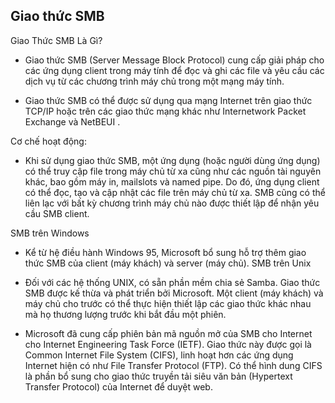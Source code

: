 ## Giao thức SMB
Giao Thức SMB Là Gì?
- Giao thức SMB (Server Message Block Protocol) cung cấp giải pháp cho các ứng dụng client trong máy tính để đọc và ghi các file và yêu cầu các dịch vụ từ các chương trình máy chủ trong một mạng máy tính.

- Giao thức SMB có thể được sử dụng qua mạng Internet trên giao thức TCP/IP hoặc trên các giao thức mạng khác như Internetwork Packet Exchange và NetBEUI .

Cơ chế hoạt động:
- Khi sử dụng giao thức SMB, một ứng dụng (hoặc người dùng ứng dụng) có thể truy cập file trong máy chủ từ xa cũng như các nguồn tài nguyên khác, bao gồm máy in, mailslots và named pipe. Do đó, ứng dụng client có thể đọc, tạo và cập nhật các file trên máy chủ từ xa. SMB cũng có thể liên lạc với bất kỳ chương trình máy chủ nào được thiết lập để nhận yêu cầu SMB client.

SMB trên Windows
- Kể từ hệ điều hành Windows 95, Microsoft bổ sung hỗ trợ thêm giao thức SMB của client (máy khách) và server (máy chủ).
SMB trên Unix
- Đối với các hệ thống UNIX, có sẵn phần mềm chia sẻ Samba. Giao thức SMB được kế thừa và phát triển bởi Microsoft. Một client (máy khách) và máy chủ cho trước có thể thực hiện thiết lập các giao thức khác nhau mà họ thương lượng trước khi bắt đầu một phiên.

- Microsoft đã cung cấp phiên bản mã nguồn mở của SMB cho Internet cho Internet Engineering Task Force (IETF). Giao thức này được gọi là Common Internet File System (CIFS), linh hoạt hơn các ứng dụng Internet hiện có như File Transfer Protocol (FTP). Có thể hình dung CIFS là phần bổ sung cho giao thức truyền tải siêu văn bản (Hypertext Transfer Protocol) của Internet để duyệt web.